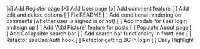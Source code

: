 [x] Add Register page
[X] Add User page
[x] Add comment feature
[ ] Add edit and delete options
[ ] Fix README
[ ] Add conditional rendering on comments (whether user is signed in or not)
[ ] Add modals for user login and sign up
[ ] Add 'Add Picture' feature for posts
[ ] Populate About page
[ ] Add Collapsible search bar
[ ] Add search bar functionality in front-end
[ ] Refactor useUserAuth hook
[ ] Refactor getting BG in login
[ ] Daily Highlight
